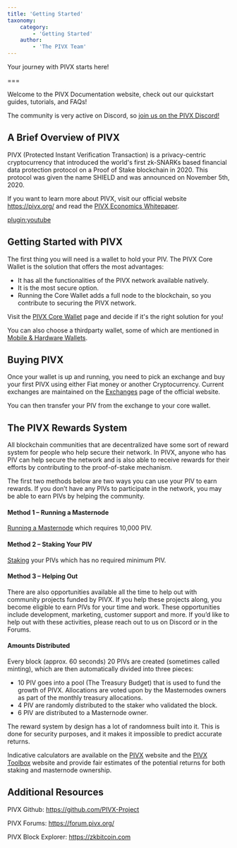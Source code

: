 ```yaml
---
title: 'Getting Started'
taxonomy:
    category:
        - 'Getting Started'
    author:
        - 'The PIVX Team'
---
```


Your journey with PIVX starts here!

===

Welcome to the PIVX Documentation website, check out our quickstart guides, tutorials, and FAQs!

The community is very active on Discord, so [join us on the PIVX Discord!](https://discord.pivx.org/)

## A Brief Overview of PIVX

PIVX (Protected Instant Verification Transaction) is a privacy-centric cryptocurrency that introduced the world's first zk-SNARKs based financial data protection protocol on a Proof of Stake blockchain in 2020. This protocol was given the name SHIELD and was announced on November 5th, 2020.

If you want to learn more about PIVX, visit our official website https://pivx.org/ and read the [PIVX Economics Whitepaper](https://pivx.org/economics).  

[plugin:youtube](https://www.youtube.com/embed/bS0949CgF_Q)

## Getting Started with PIVX

The first thing you will need is a wallet to hold your PIV. The PIVX Core Wallet is the solution that offers the most advantages:
* It has all the functionalities of the PIVX network available natively.
* It is the most secure option.
* Running the Core Wallet adds a full node to the blockchain, so you contribute to securing the PIVX network.

Visit the [PIVX Core Wallet](/pivx-core-wallet) page and decide if it's the right solution for you!

You can also choose a thirdparty wallet, some of which are mentioned in [Mobile & Hardware Wallets](/mobile-hardware-wallets).

## Buying PIVX

Once your wallet is up and running, you need to pick an exchange and buy your first PIVX using either Fiat money or another Cryptocurrency. Current exchanges are maintained on the [Exchanges](https://pivx.org/exchanges) page of the official website.

You can then transfer your PIV from the exchange to your core wallet.

## The PIVX Rewards System

All blockchain communities that are decentralized have some sort of reward system for people who help secure their network. In PIVX, anyone who has PIV can help secure the network and is also able to receive rewards for their efforts by contributing to the proof-of-stake mechanism.  

The first two methods below are two ways you can use your PIV to earn rewards. If you don’t have any PIVs to participate in the network, you may be able to earn PIVs by helping the community.

#### Method 1 – Running a Masternode
[Running a Masternode](/masternodes-and-governance) which requires 10,000 PIV.

#### Method 2 – Staking Your PIV
[Staking](/staking) your PIVs which has no required minimum PIV.

#### Method 3 – Helping Out
There are also opportunities available all the time to help out with community projects funded by PIVX. If you help these projects along, you become eligible to earn PIVs for your time and work. These opportunities include development, marketing, customer support and more. If you’d like to help out with these activities, please reach out to us on Discord or in the Forums.

#### Amounts Distributed
Every block (approx. 60 seconds) 20 PIVs are created (sometimes called minting), which are then automatically divided into three pieces:
* 10 PIV goes into a pool (The Treasury Budget) that is used to fund the growth of PIVX. Allocations are voted upon by the Masternodes owners as part of the monthly treasury allocations.
* 4 PIV are randomly distributed to the staker who validated the block.
* 6 PIV are distributed to a Masternode owner.

The reward system by design has a lot of randomness built into it. This is done for security purposes, and it makes it impossible to predict accurate returns.

Indicative calculators are available on the [PIVX](https://pivx.org) website and the [PIVX Toolbox](https://toolboc.pivx.org/rewards) website and provide fair estimates of the potential returns for both staking and masternode ownership.

## Additional Resources
PIVX Github: https://github.com/PIVX-Project

PIVX Forums: https://forum.pivx.org/

PIVX Block Explorer: https://zkbitcoin.com